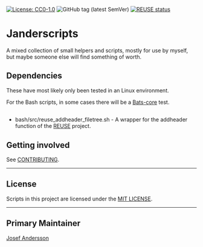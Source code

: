 [![License: CC0-1.0](https://img.shields.io/badge/License-CC0%201.0-lightgrey.svg)](http://creativecommons.org/publicdomain/zero/1.0/)
![GitHub tag (latest SemVer)](https://img.shields.io/github/v/tag/janderssonse/janderscripts)
[![REUSE status](https://api.reuse.software/badge/github.com/janderssonse/janderscripts)](https://api.reuse.software/info/github.com/janderssonse/janderscripts)

# Janderscripts

A mixed collection of small helpers and scripts, mostly for use by myself, but maybe someone else will find something of worth.

## Dependencies

These have most likely only been tested in an Linux environment.

For the Bash scripts, in some cases there will be a [Bats-core](https://github.com/bats-core/bats-core) test.

##

- bash/src/reuse_addheader_filetree.sh - A wrapper for the addheader function of the [REUSE](https://github.com/fsfe/reuse-tool) project.

## Getting involved


See [CONTRIBUTING](docs/CONTRIBUTING.adoc).

----

## License

Scripts in this project are licensed under the [MIT LICENSE](LICENSE).

----

## Primary Maintainer

[Josef Andersson](https://github.com/janderssonse)  

